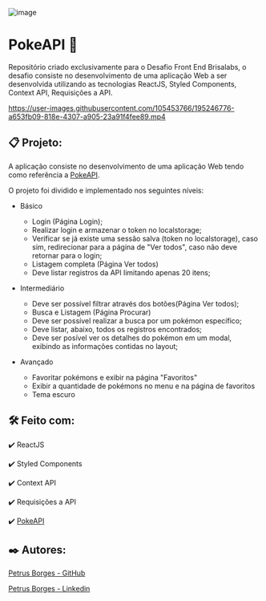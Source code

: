 ![image](https://user-images.githubusercontent.com/105453766/201221429-a7977cfc-ac56-4200-871a-57450e3396ba.png)

# PokeAPI 🤘

Repositório criado exclusivamente para o Desafio Front End Brisalabs, o desafio consiste no desenvolvimento de uma aplicação Web a ser desenvolvida utilizando as tecnologias ReactJS, Styled Components, Context API, Requisições a API.

https://user-images.githubusercontent.com/105453766/195246776-a653fb09-818e-4307-a905-23a91f4fee89.mp4

## 📋 Projeto:

A aplicação consiste no desenvolvimento de uma aplicação Web tendo como referência a [PokeAPI](https://pokeapi.co).

O projeto foi dividido e implementado nos seguintes níveis:

* Básico

  * Login (Página Login);
  * Realizar login e armazenar o token no localstorage;
  * Verificar se já existe uma sessão salva (token no localstorage), caso sim, redirecionar para a página de "Ver todos", caso não deve retornar para o login;
  * Listagem completa (Página Ver todos)
  * Deve listar registros da API limitando apenas 20 itens;

* Intermediário

  * Deve ser possível filtrar através dos botões(Página Ver todos);
  * Busca e Listagem (Página Procurar)
  * Deve ser possível realizar a busca por um pokémon específico;
  * Deve listar, abaixo, todos os registros encontrados;
  * Deve ser posível ver os detalhes do pokémon em um modal, exibindo as informações contidas no layout;

* Avançado

  * Favoritar pokémons e exibir na página "Favoritos"
  * Exibir a quantidade de pokémons no menu e na página de favoritos
  * Tema escuro

## 🛠️ Feito com:

✔️ ReactJS

✔️ Styled Components

✔️ Context API

✔️ Requisições a API

✔️ [PokeAPI](https://pokeapi.co)

## ✒️ Autores:

[Petrus Borges - GitHub](https://github.com/PetrusBorges)

[Petrus Borges - Linkedin](https://www.linkedin.com/in/petrusborgesmachado/)
